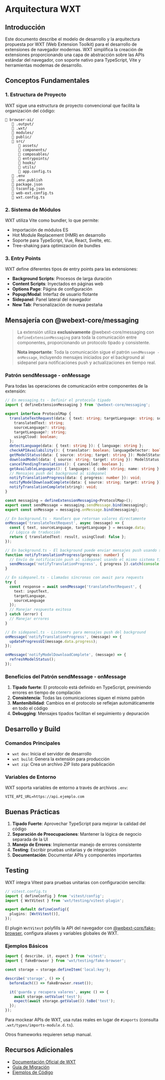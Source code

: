 # Arquitectura WXT

## Introducción

Este documento describe el modelo de desarrollo y la arquitectura propuesta por WXT (Web Extension Toolkit) para el desarrollo de extensiones de navegador modernas. WXT simplifica la creación de extensiones proporcionando una capa de abstracción sobre las APIs estándar del navegador, con soporte nativo para TypeScript, Vite y herramientas modernas de desarrollo.

## Conceptos Fundamentales

### 1. Estructura de Proyecto

WXT sigue una estructura de proyecto convencional que facilita la organización del código:

```
📂 browser-ai/
   📁 .output/
   📁 .wxt/
   📁 modules/
   📁 public/
   📂 src/
      📁 assets/
      📁 components/
      📁 composables/
      📁 entrypoints/
      📁 hooks/
      📁 utils/
      📄 app.config.ts
   📄 .env
   📄 .env.publish
   📄 package.json
   📄 tsconfig.json
   📄 web-ext.config.ts
   📄 wxt.config.ts
```

### 2. Sistema de Módulos

WXT utiliza Vite como bundler, lo que permite:
- Importación de módulos ES
- Hot Module Replacement (HMR) en desarrollo
- Soporte para TypeScript, Vue, React, Svelte, etc.
- Tree-shaking para optimización de bundles

### 3. Entry Points

WXT define diferentes tipos de entry points para las extensiones:

- **Background Scripts**: Procesos de larga duración
- **Content Scripts**: Inyectados en páginas web
- **Options Page**: Página de configuración
- **Popup/Modal**: Interfaz de usuario flotante
- **Sidepanel**: Panel lateral del navegador
- **New Tab**: Personalización de nueva pestaña

## Mensajería con @webext-core/messaging

> La extensión utiliza **exclusivamente** @webext-core/messaging con `defineExtensionMessaging` para toda la comunicación entre componentes, proporcionando un protocolo tipado y consistente.
> 
> **Nota importante**: Toda la comunicación sigue el patrón `sendMessage - onMessage`, incluyendo mensajes iniciados por el background al sidepanel para notificaciones push y actualizaciones en tiempo real.

### Patrón sendMessage - onMessage

Para todas las operaciones de comunicación entre componentes de la extensión:

```typescript
// En messaging.ts - Definir el protocolo tipado
import { defineExtensionMessaging } from '@webext-core/messaging';

export interface ProtocolMap {
  translateTextRequest(data: { text: string; targetLanguage: string; sourceLanguage: string }): {
    translatedText: string;
    sourceLanguage?: string;
    targetLanguage?: string;
    usingCloud: boolean;
  };
  detectLanguage(data: { text: string }): { language: string };
  checkAPIAvailability(): { translator: boolean; languageDetector: boolean };
  getModelStatus(data: { source: string; target: string }): ModelStatus;
  downloadModel(data: { source: string; target: string }): ModelStatus;
  cancelPendingTranslations(): { cancelled: boolean };
  getAvailableLanguages(): { languages: { code: string; name: string }[] };
  // Mensajes push del background al sidepanel
  notifyTranslationProgress(data: { progress: number }): void;
  notifyModelDownloadComplete(data: { source: string; target: string }): void;
  notifyTranslationComplete(string): void;
}

const messaging = defineExtensionMessaging<ProtocolMap>();
export const sendMessage = messaging.sendMessage.bind(messaging);
export const onMessage = messaging.onMessage.bind(messaging);

// En background.ts - Handlers que retornan valores directamente
onMessage('translateTextRequest', async (message) => {
  const { text, sourceLanguage, targetLanguage } = message.data;
  // Lógica de traducción
  return { translatedText: result, usingCloud: false };
});

// En background.ts - El background puede enviar mensajes push usando sendMessage
function notifyTranslationProgress(progress: number) {
  // Envío de notificación push al sidepanel usando el mismo sistema tipado
  sendMessage('notifyTranslationProgress', { progress }).catch(console.error);
}

// En sidepanel.ts - Llamadas síncronas con await para requests
try {
  const response = await sendMessage('translateTextRequest', {
    text: inputText,
    targetLanguage,
    sourceLanguage
  });
  // Manejar respuesta exitosa
} catch (error) {
  // Manejar errores
}

// En sidepanel.ts - Listeners para mensajes push del background
onMessage('notifyTranslationProgress', (message) => {
  updateProgressUI(message.data.progress);
});

onMessage('notifyModelDownloadComplete', (message) => {
  refreshModelStatus();
});
```

### Beneficios del Patrón sendMessage - onMessage

1. **Tipado fuerte**: El protocolo está definido en TypeScript, previniendo errores en tiempo de compilación
2. **Consistencia**: Todas las comunicaciones siguen el mismo patrón
3. **Mantenibilidad**: Cambios en el protocolo se reflejan automáticamente en todo el código
4. **Debugging**: Mensajes tipados facilitan el seguimiento y depuración

## Desarrollo y Build

### Comandos Principales

- `wxt dev`: Inicia el servidor de desarrollo
- `wxt build`: Genera la extensión para producción
- `wxt zip`: Crea un archivo ZIP listo para publicación

### Variables de Entorno

WXT soporta variables de entorno a través de archivos `.env`:

```
VITE_API_URL=https://api.ejemplo.com
```

## Buenas Prácticas

1. **Tipado Fuerte**: Aprovechar TypeScript para mejorar la calidad del código
2. **Separación de Preocupaciones**: Mantener la lógica de negocio separada de la UI
3. **Manejo de Errores**: Implementar manejo de errores consistente
4. **Testing**: Escribir pruebas unitarias y de integración
5. **Documentación**: Documentar APIs y componentes importantes

## Testing

WXT integra Vitest para pruebas unitarias con configuración sencilla:

```typescript
// vitest.config.ts
import { defineConfig } from 'vitest/config';
import { WxtVitest } from 'wxt/testing/vitest-plugin';

export default defineConfig({
  plugins: [WxtVitest()],
});
```

El plugin `WxtVitest` polyfills la API del navegador con [@webext-core/fake-browser](https://webext-core.aklinker1.io/fake-browser/installation), configura aliases y variables globales de WXT.

### Ejemplos Básicos

```typescript
import { describe, it, expect } from 'vitest';
import { fakeBrowser } from 'wxt/testing/fake-browser';

const storage = storage.defineItem('local:key');

describe('storage', () => {
  beforeEach(() => fakeBrowser.reset());

  it('guarda y recupera valores', async () => {
    await storage.setValue('test');
    expect(await storage.getValue()).toBe('test');
  });
});
```

Para mockear APIs de WXT, usa rutas reales en lugar de `#imports` (consulta `.wxt/types/imports-module.d.ts`).

Otros frameworks requieren setup manual.

## Recursos Adicionales

- [Documentación Oficial de WXT](https://wxt.dev/)
- [Guía de Migración](https://wxt.dev/guide/migration)
- [Ejemplos de Código](https://wxt.dev/examples)
